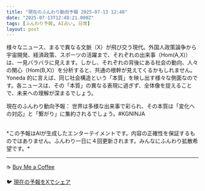 ```yaml
---
title: "現在のふんわり動向予報 2025-07-13 12:48"
date: "2025-07-13T12:48:21.000Z"
tags: [ふんわり予報, AI占い, 日常]
layout: post
---
```


様々なニュース、まるで異なる文脈（X）が飛び交う現代。外国人政策論争から宇宙開発、経済政策、スポーツの活躍まで、それぞれの出来事（Hom(A,X)）は、一見バラバラに見えます。しかし、それぞれの背後にある社会の動向、人々の関心（Hom(B,X)）を分析すると、共通の根幹が見えてくるかもしれません。Yoneda 的に言えば、同じ社会構造という「本質」を映し出す様々な側面なのです。各ニュースは、その「本質」の異なる表現に過ぎず、全体像を捉えることで、未来への理解が深まるでしょう。

現在のふんわり動向予報：
世界は多様な出来事で彩られ、その本質は「変化への対応」と「繋がり」に集約されるでしょう。#KGNINJA

<br>
*この予報はAIが生成したエンターテイメントです。内容の正確性を保証するものではありません。ふんわり一日に４回更新されます。みんなにふんわり拡散希望です。*

---
☕️ [Buy Me a Coffee](https://www.buymeacoffee.com/kgninja)

🐦 [現在の予報をXでシェア](https://twitter.com/intent/tweet?text=%E7%8F%BE%E5%9C%A8%E3%81%AE%E3%81%B5%E3%82%93%E3%82%8F%E3%82%8A%E4%BA%88%E5%A0%B1%3A%20%E3%80%8C%E6%A7%98%E3%80%85%E3%81%AA%E3%83%8B%E3%83%A5%E3%83%BC%E3%82%B9%E3%80%81%E3%81%BE%E3%82%8B%E3%81%A7%E7%95%B0%E3%81%AA%E3%82%8B%E6%96%87%E8%84%88%EF%BC%88X%EF%BC%89%E3%81%8C%E9%A3%9B%E3%81%B3%E4%BA%A4%E3%81%86%E7%8F%BE%E4%BB%A3%E3%80%82%E3%80%8D%23KGNINJA%20%E7%B6%9A%E3%81%8D%E3%81%AF%E3%83%96%E3%83%AD%E3%82%B0%E3%81%A7%EF%BC%81%F0%9F%91%87&url=https%3A%2F%2Fkg-ninja.github.io%2FFunwariyoso%2F)

